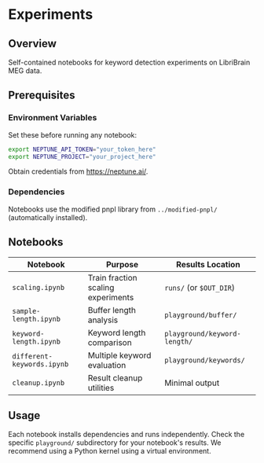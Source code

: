 # Experiments

## Overview
Self-contained notebooks for keyword detection experiments on LibriBrain MEG data.

## Prerequisites

### Environment Variables
Set these before running any notebook:
```bash
export NEPTUNE_API_TOKEN="your_token_here"
export NEPTUNE_PROJECT="your_project_here"
```
Obtain credentials from https://neptune.ai/.

### Dependencies
Notebooks use the modified pnpl library from `../modified-pnpl/` (automatically installed).

## Notebooks

| Notebook | Purpose | Results Location |
|----------|---------|------------------|
| `scaling.ipynb` | Train fraction scaling experiments | `runs/` (or `$OUT_DIR`) |
| `sample-length.ipynb` | Buffer length analysis | `playground/buffer/` |
| `keyword-length.ipynb` | Keyword length comparison | `playground/keyword-length/` |
| `different-keywords.ipynb` | Multiple keyword evaluation | `playground/keywords/` |
| `cleanup.ipynb` | Result cleanup utilities | Minimal output |

## Usage
Each notebook installs dependencies and runs independently. Check the specific `playground/` subdirectory for your notebook's results. We recommend using a Python kernel using a virtual environment.
